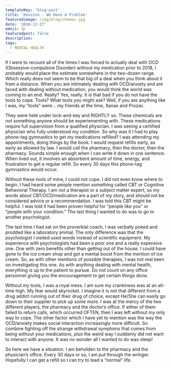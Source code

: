 ```yaml
---
templateKey: 'blog-post'
title: 'Houston - We Have A Problem'
featuredimage: /img/blog/chemex.jpg
date: '2018-12-27'
emoji: 😃
featuredpost: false
description:
tags:
  - MENTAL HEALTH
---
```


If I were to recount all of the times I was forced to actually deal with OCD (Obsessive-compulsive Disorder) without my medication prior to 2018, I probably would place the estimate somewhere in the two-dozen range. Which really does not seem to be that big of a deal when you think about it from a distance. When you are intimately dealing with OCD/anxiety and are faced with dealing without medication, you would think the world was coming to an end. Really? Yes, really. It is that bad if you do not have the tools to cope. Tools? What tools you might ask? Well, if you are anything like I was, my “tools” were… my friends at the time, Xanax and Prozac.

They were held under lock-and-key and RIGHTLY so. These chemicals are not something anyone should be experiementing with. These medications require full supervision from a qualified physician. I was seeing a certified physician who fully understood my condition. So why was it I had to play phone-tag gymnastics to get my medications refilled? I was attending my appointments, doing things by the book. I would request refills early, as early as allowed by law. I would call the pharmacy, then the doctor, then the pharmacy. Sounds simple enough when I can write it down in one sentence. When lived out, it involves an absorbent amount of time, energy, and frustration to get a regular refill. So every 30 days this phone-tag gymnastics would occur.

Without these tools of mine, I could not cope. I did not even know where to begin. I had heard some people mention something called CBT or Cognitive Behavioral Therapy. I am not a therapist or a subject matter expert, so my words about CBT/OCD/medication are a part of my story, and should not be considered advice or a recommendation. I was told this CBT might be helpful. I was told it had been proven helpful for “people like you” or “people with your condition.” The last thing I wanted to do was to go to another psychologist.

The last time I had sat on the proverbial coach, I was verbally poked and prodded like a laboratory animal. The only difference was that the psychologist I visited used words instead of scientific equipment. My experience with psychologists had been a poor one and a really expensive one. One with zero benefits other than getting out of the house. I could have gone to the ice cream shop and got a mental boost from the mention of ice cream. So, as with other mentions of possible therapies, I was not real keen on investigating this one. As with anything dealing with mental health, everything is up to the patient to pursue. Do not count on any office personnel giving you the encouragement to get certain things done.

Without my tools, I was a royal mess. I am sure my crankiness was at an all-time high. My fear would skyrocket. I imagine it is not that different from a drug addict running out of their drug of choice, except He/She can easily go down to their supplier to pick up some more. I was at the mercy of the two different players, the pharmacy and the doctor’s office. If either of them failed to return calls, which occurred OFTEN, then I was left without my only way to cope. The other factor which I have yet to mention was the way the OCD/anxiety makes social interaction increasingly more difficult. So combine fighting off the strange withdrawal symptoms that comes from being without your medications, plus the weird way I suddenly did not want to interact with anyone. It was no wonder all I wanted to do was sleep!

So here we have a situation. I am beholden to the pharmacy and the physician’s office. Every 30 days or so, I am put through the wringer. Hopefully I can get a refill so I can try to lead a “normal” life.
